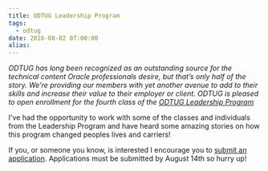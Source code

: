 ```yaml
---
title: ODTUG Leadership Program
tags:
  - odtug
date: 2016-08-02 07:00:00
alias:
---
```


_ODTUG has long been recognized as an outstanding source for the technical content Oracle professionals desire, but that’s only half of the story. We’re providing our members with yet another avenue to add to their skills and increase their value to their employer or client. ODTUG is pleased to open enrollment for the fourth class of the_ [_ODTUG Leadership Program_](http://www.odtug.com/p/cm/ld/fid=127?utmsource=email&amp;utmcampaign=leadership&amp;cmp=1&amp;utm_medium=HTMLEmail)

I've had the opportunity to work with some of the classes and individuals from the Leadership Program and have heard some amazing stories on how this program changed peoples lives and carriers!

If you, or someone you know, is interested I encourage you to [submit an application](http://www.odtug.com/p/cm/ld/fid=127?utm_source=email&amp;utm_campaign=leadership&amp;cmp=1&amp;utm_medium=HTMLEmail). Applications must be submitted by August 14th so hurry up!
